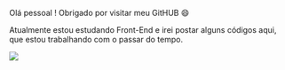 Olá pessoal ! Obrigado por visitar meu GitHUB 😄

Atualmente estou estudando Front-End e irei postar alguns códigos aqui, que estou trabalhando com o passar do tempo.


<img class='goodjob' src='https://c.tenor.com/A7vPsKccr7sAAAAC/konata-good-job.gif'>

<!--
**JordanAyron/JordanAyron** is a ✨ _special_ ✨ repository because its `README.md` (this file) appears on your GitHub profile.

Here are some ideas to get you started:

- 🔭 I’m currently working on ...
- 🌱 I’m currently learning ...
- 👯 I’m looking to collaborate on ...
- 🤔 I’m looking for help with ...
- 💬 Ask me about ...
- 📫 How to reach me: ...
- 😄 Pronouns: ...
- ⚡ Fun fact: ...
-->
